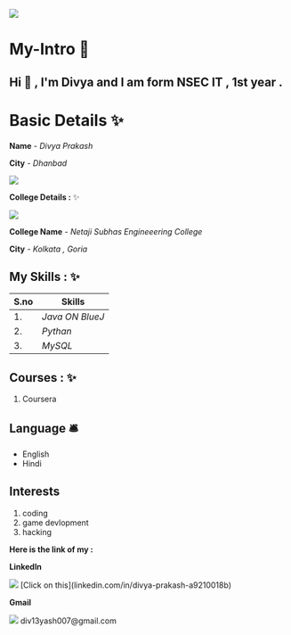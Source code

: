![](https://github.com/divGGyash/div_GG_yash/blob/main/ezgif.com-gif-maker.gif)

# My-Intro 🔭
##  Hi 👋 , I'm Divya and I am form NSEC IT  , 1st year .

# Basic Details ✨

 **Name** - *Divya Prakash*
 
 
 **City** - *Dhanbad*
 
 <img src="https://img.icons8.com/nolan/96/skyscrapers.png"/>
 
 
 **College Details :** ✨
 
 <img src="https://img.icons8.com/nolan/96/student-male.png"/>
 

 **College Name** - *Netaji Subhas Engineeering College*

**City** - *Kolkata , Goria*
 
 ## **My Skills :** ✨
 | S.no | Skills|
 |---|---|
 |1.| *Java ON BlueJ* |
 |2.| *Pythan* | 
 |3.| *MySQL* |
 
 
 ## **Courses :** ✨
 1. Coursera
 
 ## **Language** 🛎️
 - English
 - Hindi



## **Interests**
1. coding
2. game devlopment
3. hacking


**Here is the link of my :** 

**LinkedIn**

<img src="https://img.icons8.com/doodle/48/000000/linkedin--v2.png"/>
[Click on this](linkedin.com/in/divya-prakash-a9210018b)
 
 


**Gmail**

<img src="https://img.icons8.com/doodle/48/000000/gmail-new.png"/>
div13yash007@gmail.com
